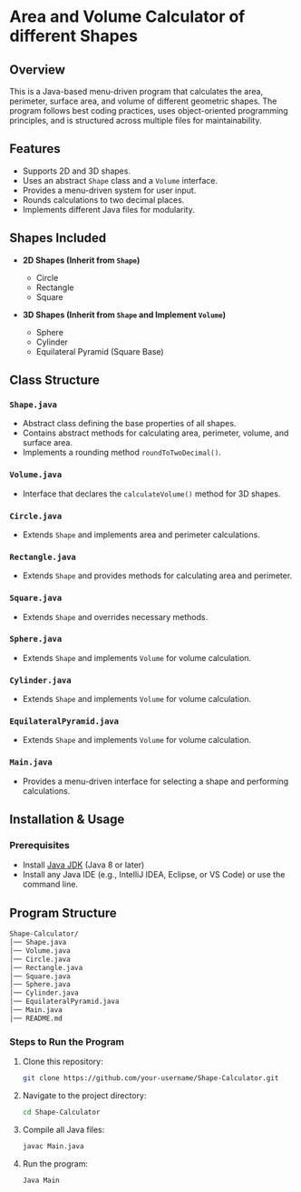 # Area and Volume Calculator of different Shapes

## Overview
This is a Java-based menu-driven program that calculates the area, perimeter, surface area, and volume of different geometric shapes. The program follows best coding practices, uses object-oriented programming principles, and is structured across multiple files for maintainability.

## Features
- Supports 2D and 3D shapes.
- Uses an abstract `Shape` class and a `Volume` interface.
- Provides a menu-driven system for user input.
- Rounds calculations to two decimal places.
- Implements different Java files for modularity.

## Shapes Included
- **2D Shapes (Inherit from `Shape`)**
  - Circle
  - Rectangle
  - Square

- **3D Shapes (Inherit from `Shape` and Implement `Volume`)**
  - Sphere
  - Cylinder
  - Equilateral Pyramid (Square Base)

## Class Structure
### `Shape.java`
- Abstract class defining the base properties of all shapes.
- Contains abstract methods for calculating area, perimeter, volume, and surface area.
- Implements a rounding method `roundToTwoDecimal()`.

### `Volume.java`
- Interface that declares the `calculateVolume()` method for 3D shapes.

### `Circle.java`
- Extends `Shape` and implements area and perimeter calculations.

### `Rectangle.java`
- Extends `Shape` and provides methods for calculating area and perimeter.

### `Square.java`
- Extends `Shape` and overrides necessary methods.

### `Sphere.java`
- Extends `Shape` and implements `Volume` for volume calculation.

### `Cylinder.java`
- Extends `Shape` and implements `Volume` for volume calculation.

### `EquilateralPyramid.java`
- Extends `Shape` and implements `Volume` for volume calculation.

### `Main.java`
- Provides a menu-driven interface for selecting a shape and performing calculations.
## Installation & Usage

### Prerequisites
- Install [Java JDK](https://www.oracle.com/java/technologies/javase-downloads.html) (Java 8 or later)
- Install any Java IDE (e.g., IntelliJ IDEA, Eclipse, or VS Code) or use the command line.

## Program Structure
```sh
Shape-Calculator/
│── Shape.java
│── Volume.java
│── Circle.java
│── Rectangle.java
│── Square.java
│── Sphere.java
│── Cylinder.java
│── EquilateralPyramid.java
│── Main.java
│── README.md
```

### Steps to Run the Program
1. Clone this repository:
   ```sh
   git clone https://github.com/your-username/Shape-Calculator.git
   ```
2. Navigate to the project directory:
   ```sh
   cd Shape-Calculator
   ```
3. Compile all Java files:
   ```sh
   javac Main.java
   ```
4. Run the program:
   ```sh
   Java Main
   ```
